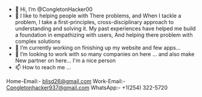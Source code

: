 - 👋 Hi, I’m @CongletonHacker00
- 👀 I like to helping people with
 There problems, and When I tackle a problem, 
I take a first-principles, cross-disciplinary
approach to understanding and solving it. My 
past experiences have helped me build a 
foundation in empathizing with users,
And helping there problem with complex solutions
- 🌱 I’m currently working on finishing up my website and few apps...
- 💞️ I’m looking to work with so many companies on here ... and also make 
New partner on here... I'm a nice person 
- 📫 How to reach me ... 

Home-Email:- blisd26@gmail.com
Work-Email:- Congletonhacker937@gmail.com
WhatsApp:- +1(254) 322-5720

<!---
CongletonHacker00/CongletonHacker00 is a ✨ special ✨ repository because its `README.md` (this file) appears on your GitHub profile.
You can click the Preview link to take a look at your changes.
--->
